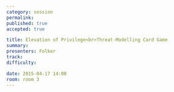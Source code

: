 ```yaml
---
category: session
permalink:
published: true
accepted: true

title: Elevation of Privilege<br>Threat-Modelling Card Game
summary:
presenters: Folker
track:
difficulty:

date: 2015-04-17 14:00
room: room 3
---
```


<!-- This is an empty session so it doesn't need visible content -->
